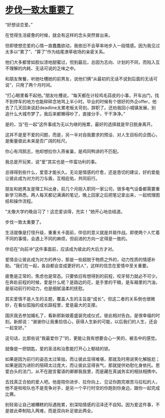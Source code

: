 # [步伐一致太重要了](https://github.com/platojobs/SFLOG/issues/280)

“好想谈恋爱。”

在觉得生活疲惫的时候，就会有这样的念头突然冒出来。

但即使想恋爱的心情一直蠢蠢欲动，我依旧不会草率地步入一段情感。因为我见过太多以“累了”、“算了”作为结尾潦草收场的亲密关系。

他们大多都曾如胶似漆地甜蜜过，但到最后，总因为志向、计划的不同，而陷入互不理解的内耗、无话可说的乏味之中。

和朋友聚餐，听她吐槽她的前男友，说他们俩“从最初的无话不说到后面的无话可说”，只用了两个月时间。

“打心眼里看不起他。”朋友吐槽说，“每天都在计较鸡毛蒜皮的小事，开车出门，找不到停车的地方也能碎碎念地骂上半小时。毕业的时候有个很好的外企offer，他去了几天回来说赶deadline太累老板太苛刻，辞职了。还劝我回小城镇发展，别追什么大城市梦了。我后来都懒得吵了，直接分手，干干净净。”

是的，当“在一起”这件事成为无以为继的拖累，最好的选择就是早日脱身离开。

这并不是爱不爱的问题，而是，另一半对自我要求的预设、对人生目标的企图心，是衡量彼此未来是否广阔的标尺。

你心有鸿鹄志，他却想拉你入燕雀巢，是鸡同鸭讲的不匹配。

我总是开玩笑，说“爱”其实也是一件蛮功利的事。

总得得到些什么，爱意才能长久。无论是情感的疗愈，还是恳切的建议，好的爱能让彼此成为对方的刀与盾，互相庇佑，共同前行。

朋友和她男友是理工科出身，前几个月刚入职同一家公司，很多电气设备都需要重新学习熟悉。两人每天都记满满的笔记，晚上回家之后把笔记拿出来，一起梳理图纸和操作流程。

“太像大学约晚自习了！这恋爱谈得，充实！”她开心地总结道。

步伐一致太重要了。

生活就像是打怪升级，重重关卡面前，伴侣的意义就是并肩作战。即使两个人忙着不同的事情，会遇上不同的麻烦，但前进的方向一定得是一致的。

伴侣在“向前冲”这件事面前，应该成为彼此的大后方才对。

爱情会让彼此成为对方的养分，那是一些超脱于物质之外的，动力性质的情感补助。“我们在一起，各自都会变成更好的人”，这样的信念在爱情中至关重要。

疲惫是正常的，焦虑也是常态。只要依旧有想得到的前程，咬牙努力就必不可少。在奔赴前程的时候，爱是什么呢？是路边的花，是手里的干粮，是车厢里的汽油，是驱动前行的动力，也是细腻温柔的抚慰。

其实爱情不是人生的主题，覆盖人生的主旨是“成长”。但这二者的关系倒也很微妙，在看似孤独的成长路程里，爱是最大的支撑。

国庆我去参加婚礼了，看新郎新娘着盛装完成仪式，彼此相对告白。是很幸福的时刻。新郎说：“谢谢你让我重拾信心，获得人生新的可能，以后我们的人生，还会一起变好。”

这句话，比那些说“我最爱你了”的，更能让我有想要会心一笑的，被击中的感觉。

就像是一把钥匙，爱的圣洁和治愈能打开心上郁结的锁。

如果是因为前行的姿态太过笨拙，而让彼此显得难堪，那就及时用说笑化解尴尬；如果是因为进阶的阻碍太过庞大，而让彼此显得丧气，那就提供劝慰化身依托。恩爱白头的法门，从不在甜言蜜语的卿卿我我里，而是藏在真诚务实的相扶相携中。

去找真正合拍的爱人吧。他是陪你进步、拉你向上、见证你跑完艰苦马拉松的人，他不是啦啦队也不是竞争对手，是另一个平行时空的你跑到你身边，跟你一起完成比赛。

别轻易让自己被糟糕的际遇拖累，别深陷情感的沼泽还不自知。因为爱这件事，不是彼此牵制陷入两难，而是双向补足彼此两全。